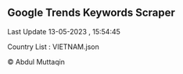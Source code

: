 

## Google Trends Keywords Scraper 
 
Last Update 13-05-2023 , 15:54:45

Country List :
VIETNAM.json



© Abdul Muttaqin 
